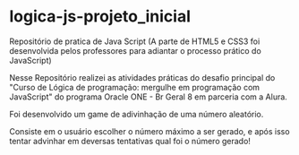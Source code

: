# logica-js-projeto_inicial
 Repositório de pratica de Java Script (A parte de HTML5 e CSS3 foi desenvolvida pelos professores para adiantar o processo prático do JavaScript)

 Nesse Repositório realizei as atividades práticas do desafio principal do "Curso de
Lógica de programação: mergulhe em programação com JavaScript" do programa Oracle ONE - Br Geral 8 em parceria com a Alura.

Foi desenvolvido um game de adivinhação de uma número aleatório.

Consiste em o usuário escolher o número máximo a ser gerado, e após isso tentar advinhar em deversas tentativas qual foi o número gerado!
